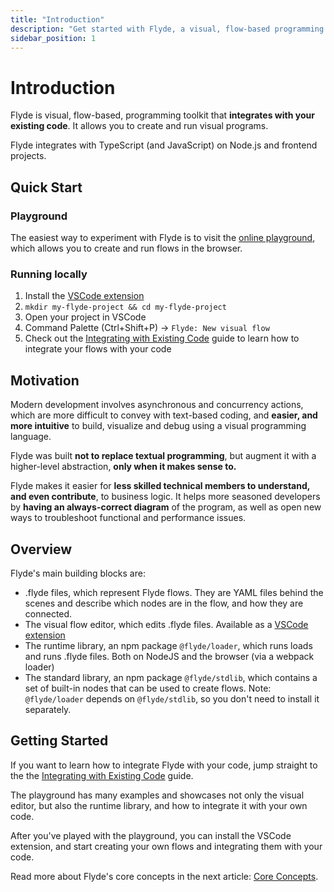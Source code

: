 ```yaml
---
title: "Introduction"
description: "Get started with Flyde, a visual, flow-based programming toolkit that integrates with your existing code"
sidebar_position: 1
---
```


# Introduction

Flyde is visual, flow-based, programming toolkit that **integrates with your existing code**. It allows you to create and run visual programs.

Flyde integrates with TypeScript (and JavaScript) on Node.js and frontend projects.

## Quick Start

### Playground

The easiest way to experiment with Flyde is to visit the [online playground](https://flyde.dev/playground), which allows you to create and run flows in the browser.

### Running locally

1. Install the [VSCode extension](https://marketplace.visualstudio.com/items?itemName=flyde.flyde-vscode)
2. `mkdir my-flyde-project && cd my-flyde-project`
3. Open your project in VSCode
4. Command Palette (Ctrl+Shift+P) -> `Flyde: New visual flow`
5. Check out the [Integrating with Existing Code](./integrate-flows) guide to learn how to integrate your flows with your code

## Motivation

Modern development involves asynchronous and concurrency actions, which are more difficult to convey with text-based coding, and **easier, and more intuitive** to build, visualize and debug using a visual programming language.

Flyde was built **not to replace textual programming**, but augment it with a higher-level abstraction, **only when it makes sense to.**

Flyde makes it easier for **less skilled technical members to understand, and even contribute**, to business logic. It helps more seasoned developers by **having an always-correct diagram** of the program, as well as open new ways to troubleshoot functional and performance issues.

## Overview

Flyde's main building blocks are:

- .flyde files, which represent Flyde flows. They are YAML files behind the scenes and describe which nodes are in the flow, and how they are connected.
- The visual flow editor, which edits .flyde files. Available as a [VSCode extension](https://marketplace.visualstudio.com/items?itemName=flyde.flyde-vscode)
- The runtime library, an npm package `@flyde/loader`, which runs loads and runs .flyde files. Both on NodeJS and the browser (via a webpack loader)
- The standard library, an npm package `@flyde/stdlib`, which contains a set of built-in nodes that can be used to create flows. Note: `@flyde/loader` depends on `@flyde/stdlib`, so you don't need to install it separately.

## Getting Started

If you want to learn how to integrate Flyde with your code, jump straight to the the [Integrating with Existing Code](./integrate-flows) guide.

The playground has many examples and showcases not only the visual editor, but also the runtime library, and how to integrate it with your own code.

After you've played with the playground, you can install the VSCode extension, and start creating your own flows and integrating them with your code.

Read more about Flyde's core concepts in the next article: [Core Concepts](./core-concepts).
